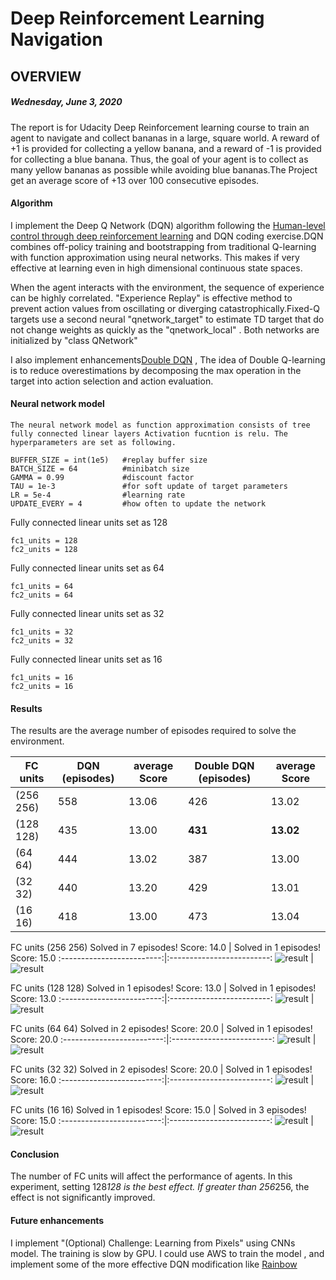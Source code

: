 # Deep Reinforcement Learning Navigation
## OVERVIEW
##### Wednesday, June 3, 2020

The report is for Udacity Deep Reinforcement learning course to train an agent to navigate and collect bananas in a large, square world. A reward of +1 is provided for collecting a yellow banana, and a reward of -1 is provided for collecting a blue banana. Thus, the goal of your agent is to collect as many yellow bananas as possible while avoiding blue bananas.The Project get an average score of +13 over 100 consecutive episodes.

#### Algorithm
I implement the Deep Q Network (DQN) algorithm following the [Human-level control through deep reinforcement learning](https://storage.googleapis.com/deepmind-media/dqn/DQNNaturePaper.pdf)
and DQN coding exercise.DQN combines off-policy training and bootstrapping from traditional Q-learning with function approximation using neural networks.  This makes if very effective at learning even in high dimensional continuous state spaces.

When the agent interacts with the environment, the sequence of experience can be highly correlated. "Experience Replay" is effective method to prevent action values from oscillating or diverging catastrophically.Fixed-Q targets use a second neural "qnetwork_target" to estimate TD target that do not change weights as quickly as the "qnetwork_local" . Both networks are initialized by "class QNetwork"

I also implement enhancements[Double DQN](https://arxiv.org/pdf/1509.06461.pdf) , The idea of Double Q-learning is to reduce overestimations by decomposing the max operation in the target into action
selection and action evaluation.


#### Neural network model

    The neural network model as function approximation consists of tree fully connected linear layers Activation fucntion is relu. The hyperparameters are set as following.

```
BUFFER_SIZE = int(1e5)   #replay buffer size
BATCH_SIZE = 64          #minibatch size
GAMMA = 0.99             #discount factor
TAU = 1e-3               #for soft update of target parameters
LR = 5e-4                #learning rate
UPDATE_EVERY = 4         #how often to update the network
```

Fully connected linear units set as 128 
```
fc1_units = 128     
fc2_units = 128     
```

Fully connected linear units set as 64 
```
fc1_units = 64     
fc2_units = 64     
```

Fully connected linear units set as 32
```
fc1_units = 32      
fc2_units = 32      
```

Fully connected linear units set as 16
```
fc1_units = 16
fc2_units = 16
```
#### Results
The results are the average number of episodes required to solve the environment. 


|  FC units  |   DQN (episodes) | average Score | Double DQN (episodes) | average Score |
|------------|------------------|---------------|-----------------------|---------------|
|  (256 256) |  558             | 13.06         |  426                  | 13.02         |
|  (128 128) |  435             | 13.00         |  **431**              | **13.02**     |
|  (64 64)   |  444             | 13.02         |  387                  | 13.00         |
|  (32 32)   |  440             | 13.20         |  429                  | 13.01         |
|  (16 16)   |  418             | 13.00         |  473                  | 13.04         |

FC units (256 256)
Solved in 7 episodes!	Score: 14.0 |  Solved in 1 episodes!	Score: 15.0
:-------------------------:|:-------------------------:
![result](assets/result_0_256_256.png)  |  ![result](assets/result_1_256_256.png)

FC units (128 128)
Solved in 1 episodes!	Score: 13.0 |  Solved in 1 episodes!	Score: 13.0
:-------------------------:|:-------------------------:
![result](assets/result_0_128_128.png)  |  ![result](assets/result_1_128_128.png)

FC units (64 64)
Solved in 2 episodes!	Score: 20.0   |  Solved in 1 episodes!	Score: 20.0
:-------------------------:|:-------------------------:
![result](assets/result_0_64_64.png)  |  ![result](assets/result_1_64_64.png)

FC units (32 32)
Solved in 2 episodes!	Score: 20.0   |  Solved in 1 episodes!	Score: 16.0
:-------------------------:|:-------------------------:
![result](assets/result_0_32_32.png)  |  ![result](assets/result_1_32_32.png)

FC units (16 16)
Solved in 1 episodes!	Score: 15.0 |  Solved in 3 episodes!	Score: 15.0
:-------------------------:|:-------------------------:
![result](assets/result_0_16_16.png)  |  ![result](assets/result_1_16_16.png)

#### Conclusion
The number of FC units will affect the performance of agents. In this experiment, setting 128*128 is the best effect. If greater than 256*256, the effect is not significantly improved.

#### Future enhancements
I implement "(Optional) Challenge: Learning from Pixels" using CNNs model. The training is slow by GPU. I could use AWS to train the model , and implement some of the more effective DQN modification like [Rainbow](https://arxiv.org/pdf/1710.02298.pdf)
